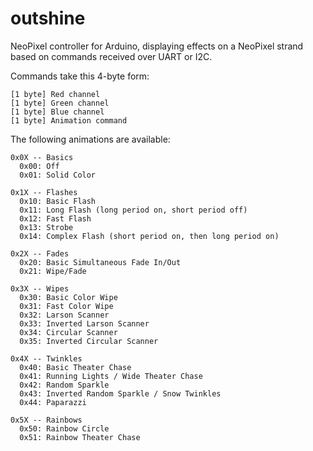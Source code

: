 # outshine

NeoPixel controller for Arduino, displaying effects on a NeoPixel strand based on commands received over UART or I2C.

Commands take this 4-byte form:

```
[1 byte] Red channel
[1 byte] Green channel
[1 byte] Blue channel
[1 byte] Animation command
```

The following animations are available:

```
0x0X -- Basics
  0x00: Off
  0x01: Solid Color

0x1X -- Flashes
  0x10: Basic Flash
  0x11: Long Flash (long period on, short period off)
  0x12: Fast Flash
  0x13: Strobe
  0x14: Complex Flash (short period on, then long period on)

0x2X -- Fades
  0x20: Basic Simultaneous Fade In/Out
  0x21: Wipe/Fade

0x3X -- Wipes
  0x30: Basic Color Wipe
  0x31: Fast Color Wipe
  0x32: Larson Scanner
  0x33: Inverted Larson Scanner
  0x34: Circular Scanner
  0x35: Inverted Circular Scanner

0x4X -- Twinkles
  0x40: Basic Theater Chase
  0x41: Running Lights / Wide Theater Chase
  0x42: Random Sparkle
  0x43: Inverted Random Sparkle / Snow Twinkles
  0x44: Paparazzi

0x5X -- Rainbows
  0x50: Rainbow Circle
  0x51: Rainbow Theater Chase
```
